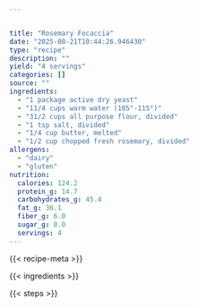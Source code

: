 ```yaml
---


title: "Rosemary Focaccia"
date: "2025-08-21T10:44:26.946430"
type: "recipe"
description: ""
yield: "4 servings"
categories: []
source: ""
ingredients:
  - "1 package active dry yeast"
  - "11/4 cups warm water (105°-115°)"
  - "31/2 cups all purpose flour, divided"
  - "1 tsp salt, divided"
  - "1/4 cup butter, melted"
  - "1/2 cup chopped fresh rosemary, divided"
allergens:
  - "dairy"
  - "gluten"
nutrition:
  calories: 124.2
  protein_g: 14.7
  carbohydrates_g: 45.4
  fat_g: 36.1
  fiber_g: 6.0
  sugar_g: 0.0
  servings: 4
---
```


{{< recipe-meta >}}

{{< ingredients >}}

{{< steps >}}
